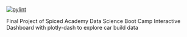 [![pylint](https://github.com/LuPat/project_dashboard/actions/workflows/pylint.yml/badge.svg)](https://github.com/LuPat/project_dashboard/actions/workflows/pylint.yml)


Final Project of Spiced Academy Data Science Boot Camp
Interactive Dashboard with plotly-dash to explore car build data 
